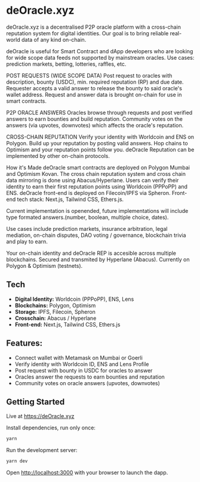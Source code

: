 # deOracle.xyz

deOracle.xyz is a decentralised P2P oracle platform with a cross-chain reputation system for digital identities. Our goal is to bring reliable real-world data of any kind on-chain.

deOracle is useful for Smart Contract and dApp developers who are looking for wide scope data feeds not supported by mainstream oracles. Use cases: prediction markets, betting, lotteries, raffles, etc.



POST REQUESTS (WIDE SCOPE DATA)
Post request to oracles with description, bounty (USDC), min. required reputation (RP) and due date. Requester accepts a valid answer to release the bounty to said oracle's wallet address. Request and answer data is brought on-chain for use in smart contracts.



P2P ORACLE ANSWERS
Oracles browse through requests and post verified answers to earn bounties and build reputation. Community votes on the answers (via upvotes, downvotes) which affects the oracle's reputation.



CROSS-CHAIN REPUTATION
Verify your identity with Worldcoin and ENS on Polygon. Build up your reputation by posting valid answers. Hop chains to Optimism and your reputation points follow you. deOracle Reputation can be implemented by other on-chain protocols.

How it's Made
deOracle smart contracts are deployed on Polygon Mumbai and Optimism Kovan. The cross chain reputation system and cross chain data mirroring is done using Abacus/Hyperlane. Users can verify their identity to earn their first reputation points using Worldcoin (PPPoPP) and ENS. deOracle front-end is deployed on Filecoin/IPFS via Spheron. Front-end tech stack: Next.js, Tailwind CSS, Ethers.js.

Current implementation is openended, future implementations will include type formated answers.(number, boolean, multiple choice, dates).

Use cases include prediction markets, insurance arbitration, legal mediation, on-chain disputes, DAO voting / governance, blockchain trivia and play to earn.

Your on-chain identity and deOracle REP is accesible across multiple blockchains.  Secured and transmited by Hyperlane (Abacus).  Currently on Polygon & Optimism (testnets).


## Tech

- **Digital Identity:** Worldcoin (PPPoPP), ENS, Lens
- **Blockchains:** Polygon, Optimism
- **Storage:** IPFS, Filecoin, Spheron
- **Crosschain:** Abacus / Hyperlane
- **Front-end:** Next.js, Tailwind CSS, Ethers.js



## Features:

- Connect wallet with Metamask on Mumbai or Goerli
- Verify identity with Worldcoin ID, ENS and Lens Profile
- Post request with bounty in USDC for oracles to answer
- Oracles answer the requests to earn bounties and reputation
- Community votes on oracle answers (upvotes, downvotes)




## Getting Started

Live at https://deOracle.xyz

Install dependencies, run only once:

```bash
yarn
```

Run the development server:

```bash
yarn dev
```

Open [http://localhost:3000](http://localhost:3000) with your browser to launch the dapp.
